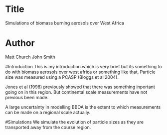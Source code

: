 # Title
Simulations of biomass burning aerosols over West Africa

# Author
Matt Church
John Smith

#Introduction
This is my introduction which is very brief but its something to do with biomass aerosols over west africa or something like
that.
Particle size was measured using a PCASP (Bloggs et al 2004).

Jones et al (1998) previously showed that there was something inportant going on in this region. 
But continental scale measurements have not previous been made. 

A large uncertainty in modelling BBOA is the extent to which
measurements can be made on a regional scale actually.

#Simulations
We simulate the evolution of particle sizes as they are transported
away from the course region.
